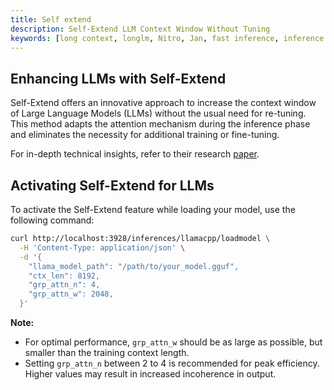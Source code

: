 ```yaml
---
title: Self extend
description: Self-Extend LLM Context Window Without Tuning
keywords: [long context, longlm, Nitro, Jan, fast inference, inference server, local AI, large language model, OpenAI compatible, open source, llama]
---
```


## Enhancing LLMs with Self-Extend
Self-Extend offers an innovative approach to increase the context window of Large Language Models (LLMs) without the usual need for re-tuning. This method adapts the attention mechanism during the inference phase and eliminates the necessity for additional training or fine-tuning.

For in-depth technical insights, refer to their research [paper](https://arxiv.org/pdf/2401.01325.pdf).

## Activating Self-Extend for LLMs

To activate the Self-Extend feature while loading your model, use the following command:

```bash title="Enable Self-Extend" {6,7}
curl http://localhost:3928/inferences/llamacpp/loadmodel \
  -H 'Content-Type: application/json' \
  -d '{
    "llama_model_path": "/path/to/your_model.gguf",
    "ctx_len": 8192,
    "grp_attn_n": 4,
    "grp_attn_w": 2048,
  }'
```

**Note:** 
- For optimal performance, `grp_attn_w` should be as large as possible, but smaller than the training context length.
- Setting  `grp_attn_n` between 2 to 4 is recommended for peak efficiency. Higher values may result in increased incoherence in output.